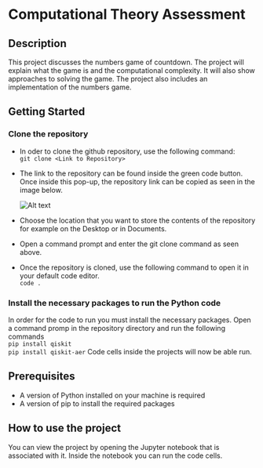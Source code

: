 # Computational Theory Assessment 

## Description
This project discusses the numbers game of countdown. The project will explain what the game is and the computational complexity. It will also show approaches to solving the game. The project also includes an implementation of the numbers game. 

## Getting Started
### Clone the repository
- In oder to clone the github repository, use the following command: <br>
     `git clone <Link to Repository> ` <br>
- The link to the repository can be found inside the green code button. Once inside this pop-up, the repository link can be copied as seen in the image below. 
   
   ![Alt text](image-1.png)
- Choose the location that you want to store the contents of the repository for example on the Desktop or in Documents.
- Open a command prompt and enter the git clone command as seen above.
- Once the repository is cloned, use the following command to open it in your default code editor. 
 <br> `code .` <br>
### Install the necessary packages to run the Python code
In order for the code to run you must install the necessary packages. Open a command promp in the repository directory and run the following commands
<br> `pip install qiskit`
<br> `pip install qiskit-aer`
Code cells inside the projects will now be able run. 
## Prerequisites
- A version of Python installed on your machine is required
- A version of pip to install the required packages

## How to use the project 
You can view the project by opening the Jupyter notebook that is associated with it. Inside the notebook you can run the code cells. 

